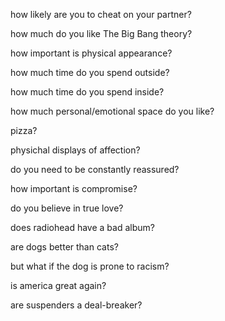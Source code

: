 how likely are you to cheat on your partner?

how much do you like The Big Bang theory?

how important is physical appearance?

how much time do you spend outside?

how much time do you spend inside?

how much personal/emotional space do you like?

pizza?

physichal displays of affection?

do you need to be constantly reassured?

how important is compromise?

do you believe in true love?

does radiohead have a bad album?

are dogs better than cats?

but what if the dog is prone to racism?

is america great again?

are suspenders a deal-breaker?
